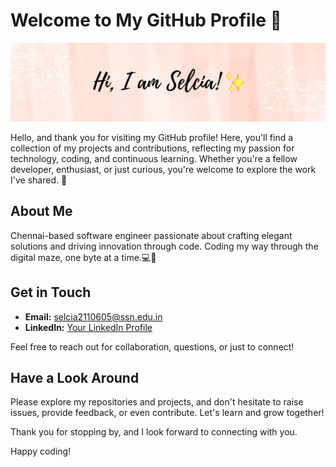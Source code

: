 # Welcome to My GitHub Profile 👋

![Profile Banner](https://github.com/selcia25/selcia25/blob/main/selcia25.png)

Hello, and thank you for visiting my GitHub profile! Here, you'll find a collection of my projects and contributions, reflecting my passion for technology, coding, and continuous learning. Whether you're a fellow developer, enthusiast, or just curious, you're welcome to explore the work I've shared. 🚀

## About Me

Chennai-based software engineer passionate about crafting elegant solutions and driving innovation through code. Coding my way through the digital maze, one byte at a time.💻🔨

## Get in Touch

- **Email:** selcia2110605@ssn.edu.in
- **LinkedIn:** [Your LinkedIn Profile](https://www.linkedin.com/in/selcia/)

Feel free to reach out for collaboration, questions, or just to connect!

## Have a Look Around

Please explore my repositories and projects, and don't hesitate to raise issues, provide feedback, or even contribute. Let's learn and grow together!

Thank you for stopping by, and I look forward to connecting with you.

Happy coding!
